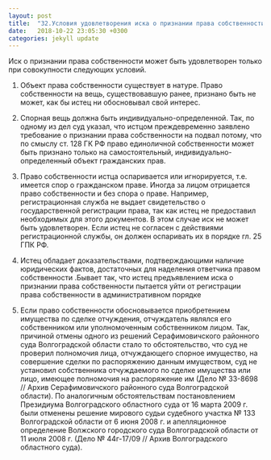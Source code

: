 ```yaml
---
layout: post
title:  "32.Условия удовлетворения иска о признании права собственности"
date:   2018-10-22 23:05:30 +0300
categories: jekyll update
---
```


Иск о признании права собственности может быть удовлетворен только при совокупности следующих условий.

1. Объект права собственности существует в натуре. Право собственности на вещь, существовавшую ранее, признано быть не может, как бы истец ни обосновывал свой интерес.

1. Спорная вещь должна быть индивидуально-определенной. Так, по одному из дел суд указал, что истцом преждевременно заявлено требование о признании права собственности на подвал потому, что по смыслу ст. 128 ГК РФ право единоличной собственности может быть признано только на самостоятельный, индивидуально-определенный объект гражданских прав.

1. Право собственности истца оспаривается или игнорируется, т.е. имеется спор о гражданском праве. Иногда за лицом отрицается право собственности и без спора о праве. Например, регистрационная служба не выдает свидетельство о государственной регистрации права, так как истец не предоставил необходимых для этого документов. В этом случае иск не может быть удовлетворен. Если истец не согласен с действиями регистрационной службы, он должен оспаривать их в порядке гл. 25 ГПК РФ.

1. Истец обладает доказательствами, подтверждающими наличие юридических фактов, достаточных для наделения ответчика правом собственности .Бывает так, что истец предъявлением иска о признании права собственности пытается уйти от регистрации права собственности в административном порядке

1. Если право собственности обосновывается приобретением имущества по сделке отчуждения, отчуждатель являлся его собственником или уполномоченным собственником лицом. Так, причиной отмены одного из решений Серафимовичского районного суда Волгоградской области стало то обстоятельство, что суд не проверил полномочия лица, отчуждающего спорное имущество, на совершение сделки по распоряжению данным имуществом, суд не установил собственника отчуждаемого по сделке имущества или лицо, имеющее полномочия на распоряжение им (Дело № 33-8698 // Архив Серафимовичского районного суда Волгоградской области). По аналогичным обстоятельствам постановлением Президиума Волгоградского областного суда от 16 марта 2009 г. были отменены решение мирового судьи судебного участка № 133 Волгоградской области от 6 июня 2008 г. и апелляционное определение Волжского городского суда Волгоградской области от 11 июля 2008 г. (Дело № 44г-17/09 // Архив Волгоградского областного суда).